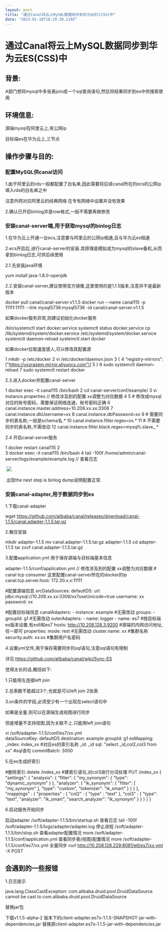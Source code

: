 ```yaml
---
layout: post
title: "通过Canal将云上MySQL数据同步到华为云ES(CSS)中"
date: "2023-01-18T18:19:30.219Z"
---
```

通过Canal将云上MySQL数据同步到华为云ES(CSS)中
===============================

背景:
---

A部门想将mysql中多张表join成一个sql查询语句,然后将结果同步到es中供搜索使用

环境信息:
-----

源端mysql在阿里云上,有公网ip

目标端es在华为云上,三节点

操作步骤与目的:
--------

### 配置MySQL供canal访问

1.由于阿里云的rds一般都配置了白名单,因此需要将后续canal所在的ecs的公网ip填入rds的白名单之中

注意外网对应阿里云的经典网络.在专有网络中设置并没有效果

2.确认已开启binlog并是row格式,一般不需要再做修改

### 安装canal-server端,用于获取mysql的binlog日志

1.在华为云上开通一台ecs,注意要与阿里云的公网ip相通,且与华为云es相通

2.ecs开启后,进行canal-server的安装.其原理是模拟成为mysql的slave备机,从而拿到binlog日志,可供后续使用

2.1.先安装java环境 

yum install java-1.8.0-openjdk

2.2.安装canal-server,建议使用官方镜像,这里使用的是1,1.5版本,注意并不是最新版本

docker pull canal/canal-server:v1.1.5
docker run --name canal115 -p 11111:11111  --link mysql5736:mysql5736 -id canal/canal-server:v1.1.5

如果docker服务异常,则建议初始化docker服务

/bin/systemctl start docker.service
systemctl status docker.service
cp /lib/systemd/system/docker.service    /etc/systemd/system/docker.service
systemctl daemon\-reload
systemctl start docker

如果docker拉取速度感人,可以修改其配置源

1 mkdir -p /etc/docker
2 vi /etc/docker/daemon.json
3 {
4   "registry-mirrors": \["https://yxzrazem.mirror.aliyuncs.com"\]
5 }
6 sudo systemctl daemon-reload
7 sudo systemctl restart docker

2.3.进入docker并配置canal-server

 1 docker exec -it canal115 /bin/bash
 2 cd canal-server/conf/example/
 3 vi instance.properties  // 修改涉及到的配置 xx调整为对应数据
 4 
 5 \# 修改成mysql对应的账号密码，需要保证网络连通，账号密码正确
 6 canal.instance.master.address=10.208.xx.xx:3306
 7 canal.instance.dbUsername=xx
 8 canal.instance.dbPassword=xx
 9 # 需要同步的表名称,一般是schema名.\*
10 canal.instance.filter.regex=xx.\*
11 \# 不需要同步的表名称,不需改动
12 canal.instance.filter.black.regex=mysql\\\\.slave\_.\*

2.4 开启canal-server服务

1 docker restart  canal115
2  
3 docker exec -it canal115 /bin/bash
4 tail -100f /home/admin/canal-server/logs/example/example.log   // 查看日志

 ![](https://img2023.cnblogs.com/blog/454732/202301/454732-20230118163404808-863863557.png)

 出现the next step is binlog dump说明配置正常.

### 安装canal-adapter,用于数据同步到es

1.下载canal-adapter

wget https://github.com/alibaba/canal/releases/download/canal-1.1.5/canal.adapter-1.1.5.tar.gz

2.解压安装

mkdir adapter-1.1.5
mv canal.adapter-1.1.5.tar.gz adapter-1.1.5
cd adapter\-1.1.5
tar zxvf canal.adapter-1.1.5.tar.gz

3.配置application.yml 用于保存源端与目标端基本信息

adapter-1.1.5/conf/application.yml  // 修改涉及到的配置 xx调整为对应数据
    # canal tcp consumer 这里配置canal\-server所在的docker的ip
    canal.tcp.server.host: 172.30.x.x:11111

#配置源端信息
srcDataSources: 
    defaultDS:
      url: jdbc:mysql://10.208.xx.xx:3306/xx?useUnicode=true
      username: xx
      password: xx


#配置目标端信息
  canalAdapters:
  \- instance: example  #无需改动
    groups:
    \- groupId: g1 #无需改动
      outerAdapters:
      \- name: logger
      \- name: es7  #按目标端es版本设置,有es6和es7
        hosts: http://10.208.128.3:9200 #源端的内网访问地址,任一即可
        properties:
          mode: rest #无需改动
          cluster.name: xx #集群名称
          security.auth: xx:xx  #集群用户名密码

4.设置yml文件,用于保存需要同步的sql语句,注意sql语句有限制

详见:https://github.com/alibaba/canal/wiki/Sync-ES

觉得太长的话,概括如下:

1.只能用左连接left join

2.总表数不能超过3个,也就是可以left join 2张表

3.on条件的字段,必须至少有一个出现在select语句中 

如果是全量.则可以在源端生成视图进行同步

但是增量不支持视图,因为关联不上.只能用left join语句

vi /soft/adapter-1.1.5/conf/es7/xx.yml   
dataSourceKey: defaultDS
destination: example
groupId: g1
esMapping:
  \_index: index\_xx  #对应es的索引名称
  \_id: \_id
  sql: "select \_id,col2,col3 from xx"  #sql语句
  commitBatch: 3000

5.在es生成好索引

#删除索引
delete /index\_xx
#建索引语句,对col3进行分词处理
PUT /index\_xx
 {
       "settings": {
        "analysis": {
            "filter": {
                "my\_synonym": {
                    "type": "dynamic\_synonym"
                }
            },
            "analyzer": {
                "ik\_synonym": { 
                    "filter": \[
                        "my\_synonym"
                    \],
                    "type": "custom",
                    "tokenizer": "ik\_smart" 
                }
            }
        }
    },
    "mappings" : {
      "properties" : {
        "col2" : {
          "type" : "text"
        },
        "col3" : {
          "type": "text",
          "analyzer": "ik\_smart",
          "search\_analyzer": "ik\_synonym"
        }
      }
    }
  }
}

6.启动服务开始同步

启动adapter
/soft/adapter-1.1.5/bin/startup.sh 
查看日志
tail -100f  /soft/adapter-1.1.5/logs/adapter/adapter.log
停止进程
/soft/adapter-1.1.5/bin/stop.sh 
查看adapter配置情况
more /soft/adapter-1.1.5/conf/application.yml 
查看同步表(视图)配置情况
more /soft/adapter-1.1.5/conf/es7/xx.yml 
全量同步
curl  http://10.208.128.229:8081/etl/es7/xx.yml  -X POST

会遇到的一些报错
--------

1.日志提示

java.lang.ClassCastException: com.alibaba.druid.pool.DruidDataSource cannot be cast to com.alibaba.druid.pool.DruidDataSource

替换jar包

下载v1.1.5-alpha-2 版本下的client-adapter.es7x-1.1.5-SNAPSHOT-jar-with-dependencies.jar 替换原client-adapter.es7x-1.1.5-jar-with-dependencies.jar